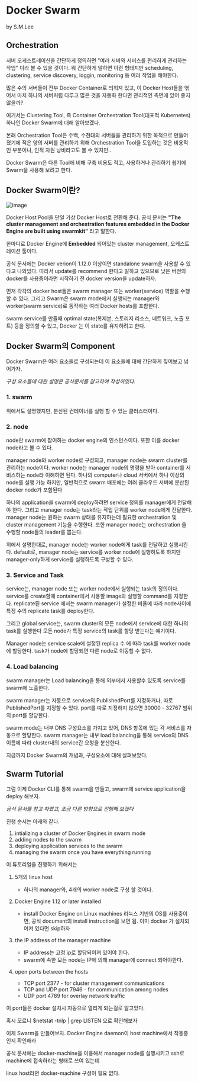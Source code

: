 Docker Swarm
==============

by S.M.Lee

## Orchestration  ##

 서버 오케스트레이션을 간단하게 정의하면 "여러 서버와 서비스를 편리하게 관리하는 작업" 이라 볼 수 
있을 것이다. 뭐 간단하게 말하면 이런 형태지만 scheduling, clustering, service discovery, loggin, monitoring 등
여러 작업을 해야한다.

많은 수의 서버들이 전부 Docker Container로 띄워져 있고, 이 Docker Host들을 
엮어서 마치 하나의 서버처럼 다루고 많은 것을 자동화 한다면 관리적인 측면에 있어 좋지 않을까?

여기서는 Clustering Tool, 즉 Container Orchestration Tool(대표적 Kubernetes) 하나인 Docker Swarm에 대해 알아보겠다.

본래 Orchestration Tool은 수백, 수천대의 서버들을 관리하기 위한 목적으로 만들어졌기에 
적은 양의 서버를 관리하기 위해 Orchestration Tool을 도입하는 것은 비용적인 부분이나, 인적 자원 낭비라고도 볼 수 있지만..

Docker Swarm은 다른 Tool에 비해 구축 비용도 적고, 사용하거나 관리하기 쉽기에 Swarm을 사용해 보려고 한다.

## Docker Swarm이란? ## 

![image](https://user-images.githubusercontent.com/20153890/40529551-694425bc-6030-11e8-8eb3-0164551e020b.png)

Docker Host Pool을 단일 가상 Docker Host로 전환해 준다. 
공식 문서는 **"The cluster management and orchestration features embedded in the
Docker Engine are built using swarmkit"** 라고 말한다.
 
한마디로 Docker Engine에 **Embedded** 되어있는 cluster management, 오케스트레이션 툴이다.

공식 문서에는 Docker verion이 1.12.0 이상이면 standalone swarm을 사용할 수 
있다고 나와있다. 따라서 update를 recommend 한다고 말하고 있으므로 낮은 버전의 docker를 사용중이라면
시작하기 전 docker version을 update하자.

먼저 각각의 docker host들은 swarm manager 또는 worker(service) 역할을 수행할 수 있다.
그리고 Swarm은 swarm mode에서 실행되는 manager와 worker(swarm service)로 동작하는 
여러 Docker hosts를 포함한다.

swarm service를 만들때 optimal state(복제본, 스토리지 리소스, 네트워크, 노출 포트) 등을
정의할 수 있고, Docker 는 이 state를 유지하려고 한다.

## Docker Swarm의 Component ##
Docker Swarm은 여러 요소들로 구성되는데 이 요소들에 대해 간단하게 짚어보고 넘어가자.

*구성 요소들에 대한 설명은 공식문서를 참고하여 작성하였다.*

 ### 1. swarm ### 
 
 위에서도 설명했지만, 분산된 컨테이너를 실행 할 수 있는 클러스터이다.

 ### 2. node ###

node란 swarm에 참여하는 docker engine의 인스턴스이다. 또한 이를 docker node라고 볼 수 있다. 

manager node와 worker node로 구성되고, manager node는 swarm cluster를 관리하는 node이다.
worker node는 manager node의 명령을 받아 container를 서비스하는 node라 이해하면 된다.
하나의 computer나 cloud 서버에서 하나 이상의 node를 실행 가능 하지만,
일반적으로 swarm 배포에는 여러 클라우드 서버에 분산된 docker node가 포함된다

하나의 application을 swarm에 deploy하려면 service 정의를 manager에게 전달해야 한다.
그리고 manager node는 task라는 작업 단위를 worker node에게 전달한다.
 manager node는 원하는 swarm 상태를 유지하는데 필요한 orchestration 및
cluster management 기능을 수행한다.
또한 manager node는 orchestration 을 수행할 node들의 leader를 뽑는다.

위에서 설명한대로, manager node는 worker node에게 task를 전달하고 실행시킨다.
default로, manager node는 service를 worker node에 실행하도록 하지만 manager-only하게 service를 실행하도록 구성할 수 있다.

 ### 3. Service and Task ###

service는, manager node 또는 worker node에서 실행되는 task의 정의이다. 
service를 create할때 container에서 사용할 image와 실행할 command를 지정한다.
replicate된 service 에서는 swarm manager가 설정한 비율에 따라 node사이에 특정 수의
replicate task를 deploy한다.

그리고 global service는, swarm cluster의 모든 node에서 service에 대한 하나의 task를 실행한다
모든 node가 특정 service의 task를 할당 받는다는 얘기이다. 

Manager node는 service scale에 설정된 replica 수 에 따라 task를 worker node에 할당한다.
task가 node에 할당되면 다른 node로 이동할 수 없다.

 ### 4. Load balancing ###

swarm manager는 Load balancing을 통해 외부에서 사용할수 있도록 service를 swarm에 노출한다.

swarm manager는 자동으로 service의 PublishedPort를 지정하거나, 따로 PublishedPort를 지정할 수 있다.
port를 따로 지정하지 않으면 30000 - 32767 범위의 port를 할당한다.

swarm mode는 내부 DNS 구성요소를 가지고 있어, DNS 항목에 있는 각 서비스를 자동으로 할당한다.
swarm manager는 내부 load balancing을 통해 service의 DNS 이름에 따라 
cluster내의 service간 요청을 분산한다.

지금까지 Docker Swarm의 개념과, 구성요소에 대해 살펴보았다.

## Swarm Tutorial ##

그럼 이제 Docker CLI를 통해 swarm을 만들고, swarm에 service application을 deploy 해보자.

*공식 문서를 참고 하였고, 조금 다른 방향으로 진행해 보겠다*

진행 순서는 아래와 같다.

1. intializing a cluster of Docker Engines in swarm mode
2. adding nodes to the swarm
3. deploying application services to the swarm
4. managing the swarm once you have everything running

이 튜토리얼을 진행하기 위해서는 

1. 5개의 linux host

	- 하나의 manager와, 4개의 worker node로 구성 할 것이다.

2. Docker Engine 1.12 or later installed 

	- install Docker Engine on Linux machines
	  리눅스 기반의 OS를 사용중이면, 공식 document의 install instruction을 보면 됨.
	  이미 docker 가 설치되어져 있다면 skip하자

3. the IP address of the manager machine

	- IP address는 고정 ip로 할당되어져 있어야 한다.
	- swarm에 속한 모든 node는 IP에 의해 manager에 connect 되어야한다.

4. open ports between the hosts

	- TCP port 2377 - for cluster management communications
	- TCP and UDP port 7946 - for communication among nodes
	- UDP port 4789 for overlay network traffic

이 port들은 docker 설치시 자동으로 열리게 되는걸로 알고있다. 

혹시 모르니 $netstat -tnlp | grep LISTEN 으로 확인해보자


이제 Swarm을 만들어보자.
Docker Engine daemon이 host machine에서 작동중인지 확인해라

공식 문서에는 docker-machine을 이용해서 manager node를 실행시키고 ssh로 machine에 접속하라는 형태로 쓰여 있는데

linux host라면 docker-machine 구성이 필요 없다.


